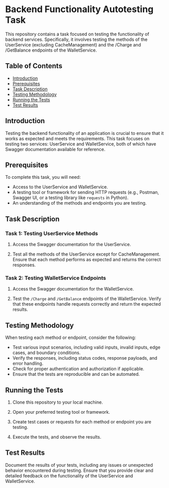 # Backend Functionality Autotesting Task

This repository contains a task focused on testing the functionality of backend services. Specifically, it involves testing the methods of the UserService (excluding CacheManagement) and the /Charge and /GetBalance endpoints of the WalletService.

## Table of Contents
- [Introduction](#introduction)
- [Prerequisites](#prerequisites)
- [Task Description](#task-description)
- [Testing Methodology](#testing-methodology)
- [Running the Tests](#running-the-tests)
- [Test Results](#test-results)

## Introduction

Testing the backend functionality of an application is crucial to ensure that it works as expected and meets the requirements. This task focuses on testing two services: UserService and WalletService, both of which have Swagger documentation available for reference.

## Prerequisites

To complete this task, you will need:

- Access to the UserService and WalletService.
- A testing tool or framework for sending HTTP requests (e.g., Postman, Swagger UI, or a testing library like `requests` in Python).
- An understanding of the methods and endpoints you are testing.

## Task Description

### Task 1: Testing UserService Methods

1. Access the Swagger documentation for the UserService.

2. Test all the methods of the UserService except for CacheManagement. Ensure that each method performs as expected and returns the correct responses.

### Task 2: Testing WalletService Endpoints

1. Access the Swagger documentation for the WalletService.

2. Test the `/Charge` and `/GetBalance` endpoints of the WalletService. Verify that these endpoints handle requests correctly and return the expected results.

## Testing Methodology

When testing each method or endpoint, consider the following:

- Test various input scenarios, including valid inputs, invalid inputs, edge cases, and boundary conditions.
- Verify the responses, including status codes, response payloads, and error handling.
- Check for proper authentication and authorization if applicable.
- Ensure that the tests are reproducible and can be automated.

## Running the Tests

1. Clone this repository to your local machine.

2. Open your preferred testing tool or framework.

3. Create test cases or requests for each method or endpoint you are testing.

4. Execute the tests, and observe the results.

## Test Results

Document the results of your tests, including any issues or unexpected behavior encountered during testing. Ensure that you provide clear and detailed feedback on the functionality of the UserService and WalletService.
